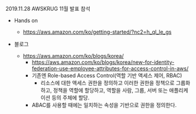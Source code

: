 2019.11.28 AWSKRUG 11월 발표 참석 

* Hands on
    * https://aws.amazon.com/ko/getting-started/?nc2=h_ql_le_gs 

* 블로그
    * https://aws.amazon.com/ko/blogs/korea/
        * https://aws.amazon.com/ko/blogs/korea/new-for-identity-federation-use-employee-attributes-for-access-control-in-aws/
        * 기존엔 Role-based Access Control(역할 기반 액세스 제어, RBAC)
            * 리소스에 대한 액세스 권한을 정의하고 이러한 권한을 정책으로 그룹화하고, 정책을 역할에 할당하고, 역할을 사람, 그룹, 서버 또는 애플리케이션 등의 주체에 할당.
        * ABAC를 사용할 때에는 일치하는 속성을 기반으로 권한을 정의한다.
